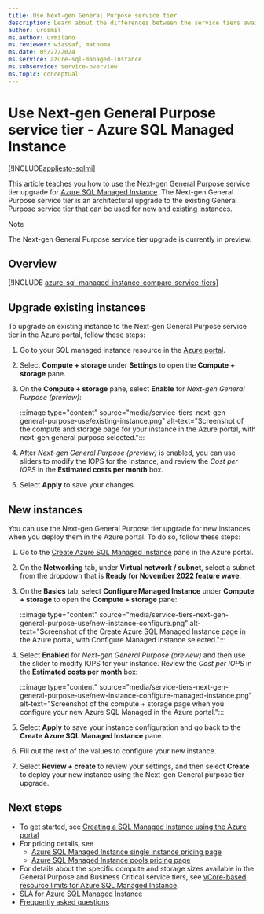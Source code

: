 ```yaml
---
title: Use Next-gen General Purpose service tier
description: Learn about the differences between the service tiers available to Azure SQL Managed Instance. 
author: urosmil
ms.author: urmilano
ms.reviewer: wiassaf, mathoma
ms.date: 05/27/2024
ms.service: azure-sql-managed-instance
ms.subservice: service-overview
ms.topic: conceptual
---
```

# Use Next-gen General Purpose service tier - Azure SQL Managed Instance
[!INCLUDE[appliesto-sqlmi](../includes/appliesto-sqlmi.md)]

This article teaches you how to use the Next-gen General Purpose service tier upgrade for [Azure SQL Managed Instance](sql-managed-instance-paas-overview.md). The Next-gen General Purpose service tier is an architectural upgrade to the existing General Purpose service tier that can be used for new and existing instances. 

> [!NOTE]
> The Next-gen General Purpose service tier upgrade is currently in preview. 

## Overview

[!INCLUDE [azure-sql-managed-instance-compare-service-tiers](../includes/sql-managed-instance/azure-sql-managed-instance-next-gen-general-purpose-upgrade.md)]

## Upgrade existing instances 

To upgrade an existing instance to the Next-gen General Purpose service tier in the Azure portal, follow these steps:

1. Go to your SQL managed instance resource in the [Azure portal](https://portal.azure.com). 
1. Select **Compute + storage** under **Settings** to open the **Compute + storage** pane. 
1. On the **Compute + storage** pane, select **Enable** for *Next-gen General Purpose (preview)*: 
   
   :::image type="content" source="media/service-tiers-next-gen-general-purpose-use/existing-instance.png" alt-text="Screenshot of the compute and storage page for your instance in the Azure portal, with next-gen general purpose selected.":::

1. After *Next-gen General Purpose (preview)* is enabled, you can use sliders to modify the IOPS for the instance, and review the *Cost per IOPS* in the **Estimated costs per month** box. 
1. Select **Apply** to save your changes. 

## New instances 

You can use the Next-gen General Purpose tier upgrade for new instances when you deploy them in the Azure portal.  To do so, follow these steps:

1. Go to the [Create Azure SQL Managed Instance](https://portal.azure.com/#create/Microsoft.SQLManagedInstance) pane in the Azure portal. 
1. On the **Networking** tab, under **Virtual network / subnet**, select a subnet from the dropdown that is **Ready for November 2022 feature wave**. 
1. On the **Basics** tab, select **Configure Managed Instance** under **Compute + storage** to open the **Compute + storage** pane: 

   :::image type="content" source="media/service-tiers-next-gen-general-purpose-use/new-instance-configure.png" alt-text="Screenshot of the Create Azure SQL Managed Instance page in the Azure portal, with Configure Managed Instance selected.":::

1. Select **Enabled** for *Next-gen General Purpose (preview)* and then use the slider to modify IOPS for your instance. Review the *Cost per IOPS* in the **Estimated costs per month** box: 

   :::image type="content" source="media/service-tiers-next-gen-general-purpose-use/new-instance-configure-managed-instance.png" alt-text="Screenshot of the compute + storage page when you configure your new Azure SQL Managed in the Azure portal.":::

1. Select **Apply** to save your instance configuration and go back to the **Create Azure SQL Managed Instance** pane. 
1. Fill out the rest of the values to configure your new instance. 
1. Select **Review + create** to review your settings, and then select **Create** to deploy your new instance using the Next-gen General purpose tier upgrade. 

## Next steps

- To get started, see [Creating a SQL Managed Instance using the Azure portal](instance-create-quickstart.md)
- For pricing details, see 
    - [Azure SQL Managed Instance single instance pricing page](https://azure.microsoft.com/pricing/details/azure-sql-managed-instance/single/)
    - [Azure SQL Managed Instance pools pricing page](https://azure.microsoft.com/pricing/details/azure-sql-managed-instance/pools/)
- For details about the specific compute and storage sizes available in the General Purpose and Business Critical service tiers, see [vCore-based resource limits for Azure SQL Managed Instance](resource-limits.md).
- [SLA for Azure SQL Managed Instance](https://azure.microsoft.com/support/legal/sla/azure-sql-sql-managed-instance/)
- [Frequently asked questions](frequently-asked-questions-faq.yml#next-gen-general-purpose-service-tier-upgrade)
